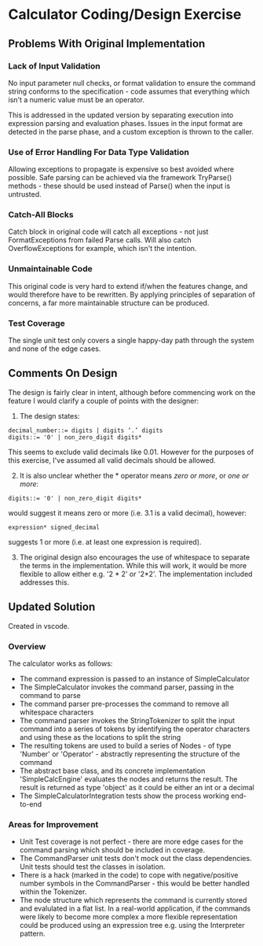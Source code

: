 # Calculator Coding/Design Exercise

## Problems With Original Implementation

### Lack of Input Validation

No input parameter null checks, or format validation to ensure the command string conforms to the specification - code assumes that everything which isn't a numeric value must be an operator. 

This is addressed in the updated version by separating execution into expression parsing and evaluation phases. Issues in the input format are detected in the parse phase, and a custom exception is thrown to the caller.

### Use of Error Handling For Data Type Validation

Allowing exceptions to propagate is expensive so best avoided where possible. Safe parsing can be achieved via the framework TryParse() methods - these should be used instead of Parse() when the input is untrusted. 

### Catch-All Blocks

Catch block in original code will catch all exceptions - not just FormatExceptions from failed Parse calls. Will also catch OverflowExceptions for example, which isn't the intention.

### Unmaintainable Code

This original code is very hard to extend if/when the features change, and would therefore have to be rewritten. By applying principles of separation of concerns, a far more maintainable structure can be produced.  

### Test Coverage

The single unit test only covers a single happy-day path through the system and none of the edge cases. 

## Comments On Design

The design is fairly clear in intent, although before commencing work on the feature I would clarify a couple of points with the designer:
1. The design states:
```
decimal_number::= digits | digits ‘.’ digits
digits::= '0' | non_zero_digit digits*
```

This seems to exclude valid decimals like 0.01. However for the purposes of this exercise, I've assumed all valid decimals should be allowed.

2. It is also unclear whether the * operator means *zero or more*, or *one or more*:
```
digits::= '0' | non_zero_digit digits*
```
would suggest it means zero or more (i.e. 3.1 is a valid decimal), however:
```
expression* signed_decimal
```
suggests 1 or more (i.e. at least one expression is required).

3. The original design also encourages the use of whitespace to separate the terms in the implementation. While this will work, it would be more flexible to allow either e.g. '2 * 2' or '2*2'. The implementation included addresses this.

## Updated Solution

Created in vscode.

### Overview

The calculator works as follows: 
- The command expression is passed to an instance of SimpleCalculator
- The SimpleCalculator invokes the command parser, passing in the command to parse
- The command parser pre-processes the command to remove all whitespace characters
- The command parser invokes the StringTokenizer to split the input command into a series of tokens by identifying the operator characters and using these as the locations to split the string
- The resulting tokens are used to build a series of Nodes - of type 'Number' or 'Operator' - abstractly representing the structure of the command
- The abstract base class, and its concrete implementation 'SimpleCalcEngine' evaluates the nodes and returns the result. The result is returned as type 'object' as it could be either an int or a decimal
- The SimpleCalculatorIntegration tests show the process working end-to-end

### Areas for Improvement

- Unit Test coverage is not perfect - there are more edge cases for the command parsing which should be included in coverage.
- The CommandParser unit tests don't mock out the class dependencies. Unit tests should test the classes in isolation.
- There is a hack (marked in the code) to cope with negative/positive number symbols in the CommandParser - this would be better handled within the Tokenizer. 
- The node structure which represents the command is currently stored and evalulated in a flat list. In a real-world application, if the commands were likely to become more complex a more flexible representation could be produced using an expression tree e.g. using the Interpreter pattern.

